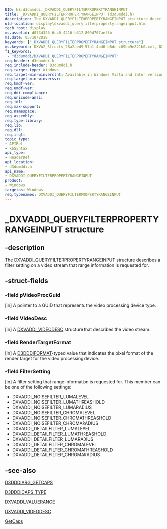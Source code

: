 ```yaml
---
UID: NS:d3dumddi._DXVADDI_QUERYFILTERPROPERTYRANGEINPUT
title: _DXVADDI_QUERYFILTERPROPERTYRANGEINPUT (d3dumddi.h)
description: The DXVADDI_QUERYFILTERPROPERTYRANGEINPUT structure describes a filter setting on a video stream that range information is requested for.
old-location: display\dxvaddi_queryfilterpropertyrangeinput.htm
tech.root: display
ms.assetid: d073d326-6cc6-4216-b312-809d707aef3b
ms.date: 05/10/2018
keywords: ["_DXVADDI_QUERYFILTERPROPERTYRANGEINPUT structure"]
ms.keywords: DXVA2_Structs_28a2aed9-57a1-4bd6-b8dc-c09bb9e821b0.xml, DXVADDI_QUERYFILTERPROPERTYRANGEINPUT, DXVADDI_QUERYFILTERPROPERTYRANGEINPUT structure [Display Devices], _DXVADDI_QUERYFILTERPROPERTYRANGEINPUT, d3dumddi/DXVADDI_QUERYFILTERPROPERTYRANGEINPUT, display.dxvaddi_queryfilterpropertyrangeinput
f1_keywords:
 - "d3dumddi/DXVADDI_QUERYFILTERPROPERTYRANGEINPUT"
req.header: d3dumddi.h
req.include-header: D3dumddi.h
req.target-type: Windows
req.target-min-winverclnt: Available in Windows Vista and later versions of the Windows operating systems.
req.target-min-winversvr: 
req.kmdf-ver: 
req.umdf-ver: 
req.ddi-compliance: 
req.unicode-ansi: 
req.idl: 
req.max-support: 
req.namespace: 
req.assembly: 
req.type-library: 
req.lib: 
req.dll: 
req.irql: 
topic_type:
- APIRef
- kbSyntax
api_type:
- HeaderDef
api_location:
- d3dumddi.h
api_name:
- DXVADDI_QUERYFILTERPROPERTYRANGEINPUT
product:
- Windows
targetos: Windows
req.typenames: DXVADDI_QUERYFILTERPROPERTYRANGEINPUT
---
```


# _DXVADDI_QUERYFILTERPROPERTYRANGEINPUT structure


## -description


The DXVADDI_QUERYFILTERPROPERTYRANGEINPUT structure describes a filter setting on a video stream that range information is requested for.


## -struct-fields




### -field pVideoProcGuid

[in] A pointer to a GUID that represents the video processing device type. 


### -field VideoDesc

[in] A <a href="https://docs.microsoft.com/windows-hardware/drivers/ddi/d3dumddi/ns-d3dumddi-_dxvaddi_videodesc">DXVADDI_VIDEODESC</a> structure that describes the video stream.


### -field RenderTargetFormat

[in] A <a href="https://docs.microsoft.com/windows-hardware/drivers/ddi/d3dukmdt/ne-d3dukmdt-_d3dddiformat">D3DDDIFORMAT</a>-typed value that indicates the pixel format of the render target for the video processing device.


### -field FilterSetting

[in] A filter setting that range information is requested for. This member can be one of the following settings:

<ul>
<li>
DXVADDI_NOISEFILTER_LUMALEVEL

</li>
<li>
DXVADDI_NOISEFILTER_LUMATHREASHOLD

</li>
<li>
DXVADDI_NOISEFILTER_LUMARADIUS

</li>
<li>
DXVADDI_NOISEFILTER_CHROMALEVEL

</li>
<li>
DXVADDI_NOISEFILTER_CHROMATHREASHOLD

</li>
<li>
DXVADDI_NOISEFILTER_CHROMARADIUS

</li>
<li>
DXVADDI_DETAILFILTER_LUMALEVEL

</li>
<li>
DXVADDI_DETAILFILTER_LUMATHREASHOLD

</li>
<li>
DXVADDI_DETAILFILTER_LUMARADIUS

</li>
<li>
DXVADDI_DETAILFILTER_CHROMALEVEL

</li>
<li>
DXVADDI_DETAILFILTER_CHROMATHREASHOLD

</li>
<li>
DXVADDI_DETAILFILTER_CHROMARADIUS

</li>
</ul>

## -see-also




<a href="https://docs.microsoft.com/windows-hardware/drivers/ddi/d3dumddi/ns-d3dumddi-_d3dddiarg_getcaps">D3DDDIARG_GETCAPS</a>



<a href="https://docs.microsoft.com/windows-hardware/drivers/ddi/d3dumddi/ne-d3dumddi-_d3dddicaps_type">D3DDDICAPS_TYPE</a>



<a href="https://docs.microsoft.com/windows-hardware/drivers/ddi/d3dumddi/ns-d3dumddi-_dxvaddi_valuerange">DXVADDI_VALUERANGE</a>



<a href="https://docs.microsoft.com/windows-hardware/drivers/ddi/d3dumddi/ns-d3dumddi-_dxvaddi_videodesc">DXVADDI_VIDEODESC</a>



<a href="https://docs.microsoft.com/windows-hardware/drivers/ddi/d3dumddi/nc-d3dumddi-pfnd3dddi_getcaps">GetCaps</a>
 

 


